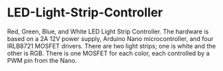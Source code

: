 # LED-Light-Strip-Controller
Red, Green, Blue, and White LED Light Strip Controller.  The hardware is based on a 2A 12V power supply, Arduino Nano microcontroller, and four IRLB8721 MOSFET drivers. There are two light strips; one is white and the other is RGB.  There is one MOSFET for each color, each controlled by a PWM pin from the Nano.
